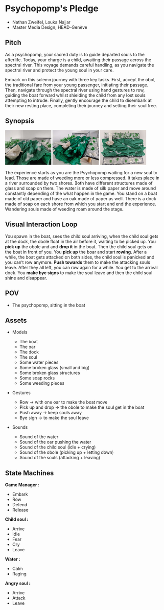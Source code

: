 # Psychopomp's Pledge
- Nathan Zweifel, Louka Najjar
- Master Media Design, HEAD–Genève

## Pitch
As a psychopomp, your sacred duty is to guide departed souls to the afterlife. Today, your charge is a child, awaiting their passage across the spectral river. This voyage demands careful handling, as you navigate the spectral river and protect the young soul in your care.

Embark on this solemn journey with three key tasks. First, accept the obol, the traditional fare from your young passenger, initiating their passage. Then, navigate through the spectral river using hand gestures to row, guiding the boat forward whilst shielding the child from any lost souls attempting to intrude. Finally, gently encourage the child to disembark at their new resting place, completing their journey and setting their soul free.

## Synopsis
<img src="./images/mockup/2023-05-18-photo1.png" style="width:30%">
<img src="./images/mockup/2023-05-18-photo2.png" style="width:30%">
<img src="./images/mockup/2023-05-18-photo3.png" style="width:30%">

The experience starts as you are the Psychopomp waiting for a new soul to lead. Those are made of weeding more or less compressed. It takes place in a river surrounded by two shores. Both have different structures made of glass and soap on them. The water is made of silk paper and move around constantly depending of the what happen in the game. You stand on a boat made of old paper and have an oak made of paper as well. There is a dock made of soap on each shore from which you start and end the experience. Wandering souls made of weeding roam around the stage.

## Visual Interaction Loop
You spawn in the boat, sees the child soul arriving, when the child soul gets at the dock, the obole float in the air before it, waiting to be picked up. You **pick up** the obole and and **drop it** in the boat. Then the child soul gets on the boat in front of you. You **pick up** the boar and start **rowing**. After a while, the boat gets attacked on both sides, the child soul is panicked and you can’t row anymore. **Push towards** them to make the attacking souls leave. After they all left, you can row again for a while. You get to the arrival dock. You **make bye signs** to make the soul leave and then the child soul shine and disappear.

## POV
- The psychopomp, sitting in the boat

## Assets
- Models
    + The boat
    + The oar
    + The dock
    + The soul
    + Some water pieces
    + Some broken glass (small and big)
    + Some broken glass structures
    + Some soap rocks
    + Some weeding pieces

- Gestures
    + Row → with one oar to make the boat move
    + Pick up and drop → the obole to make the soul get in the boat
    + Push away → keep souls away 
    + Bye sign → to make the soul leave

- Sounds
    + Sound of the water
    + Sound of the oar pushing the water
    + Sound of the child soul (idle + crying)
    + Sound of the obole (picking up + letting down)
    + Sound of the souls (attacking + leaving)

## State Machines
**Game Manager :**
- Embark
- Row
- Defend
- Release

**Child soul :**
- Arrive
- Idle
- Fear
- Cry
- Leave

**Water :**
- Calm
- Raging

**Angry soul :**
- Arrive
- Attack
- Leave
